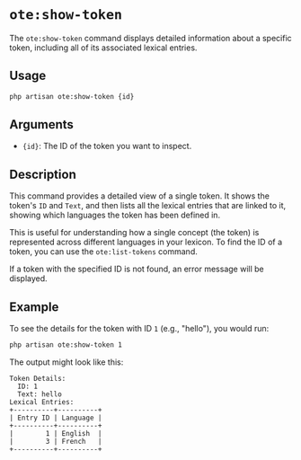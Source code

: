 # `ote:show-token`

The `ote:show-token` command displays detailed information about a specific token, including all of its associated lexical entries.

## Usage

```bash
php artisan ote:show-token {id}
```

## Arguments

-   `{id}`: The ID of the token you want to inspect.

## Description

This command provides a detailed view of a single token. It shows the token's `ID` and `Text`, and then lists all the lexical entries that are linked to it, showing which languages the token has been defined in.

This is useful for understanding how a single concept (the token) is represented across different languages in your lexicon. To find the ID of a token, you can use the `ote:list-tokens` command.

If a token with the specified ID is not found, an error message will be displayed.

## Example

To see the details for the token with ID `1` (e.g., "hello"), you would run:

```bash
php artisan ote:show-token 1
```

The output might look like this:

```
Token Details:
  ID: 1
  Text: hello
Lexical Entries:
+----------+----------+
| Entry ID | Language |
+----------+----------+
|        1 | English  |
|        3 | French   |
+----------+----------+
```
